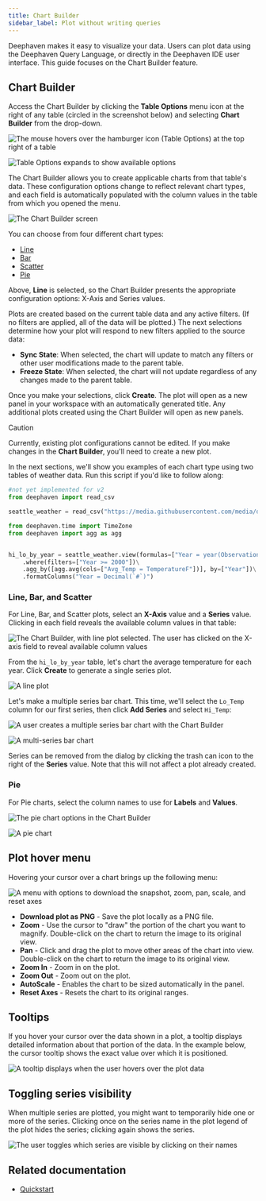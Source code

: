 ```yaml
---
title: Chart Builder
sidebar_label: Plot without writing queries
---
```


Deephaven makes it easy to visualize your data. Users can plot data using the Deephaven Query Language, or directly in the Deephaven IDE user interface. This guide focuses on the Chart Builder feature.

## Chart Builder

Access the Chart Builder by clicking the **Table Options** menu icon at the right of any table (circled in the screenshot below) and selecting **Chart Builder** from the drop-down.

![The mouse hovers over the hamburger icon (**Table Options**) at the top right of a table](../../assets/how-to/plots/plots1.png)

![**Table Options** expands to show available options](../../assets/how-to/plots/plots2.png)

The Chart Builder allows you to create applicable charts from that table's data. These configuration options change to reflect relevant chart types, and each field is automatically populated with the column values in the table from which you opened the menu.

![The Chart Builder screen](../../assets/how-to/plots/plots3.png)

You can choose from four different chart types:

- [Line](#line-bar-and-scatter)
- [Bar](#line-bar-and-scatter)
- [Scatter](#line-bar-and-scatter)
- [Pie](#pie)

Above, **Line** is selected, so the Chart Builder presents the appropriate configuration options: X-Axis and Series values.

Plots are created based on the current table data and any active filters. (If no filters are applied, all of the data will be plotted.) The next selections determine how your plot will respond to new filters applied to the source data:

- **Sync State**: When selected, the chart will update to match any filters or other user modifications made to the parent table.
- **Freeze State**: When selected, the chart will not update regardless of any changes made to the parent table.

Once you make your selections, click **Create**. The plot will open as a new panel in your workspace with an automatically generated title. Any additional plots created using the Chart Builder will open as new panels.

> [!CAUTION]
> Currently, existing plot configurations cannot be edited. If you make changes in the **Chart Builder**, you'll need to create a new plot.

In the next sections, we'll show you examples of each chart type using two tables of weather data. Run this script if you'd like to follow along:

```python skip-test
#not yet implemented for v2
from deephaven import read_csv

seattle_weather = read_csv("https://media.githubusercontent.com/media/deephaven/examples/main/GSOD/csv/seattle.csv")

from deephaven.time import TimeZone
from deephaven import agg as agg


hi_lo_by_year = seattle_weather.view(formulas=["Year = year(ObservationDate, time_zone("ET"))", "TemperatureF"])\
    .where(filters=["Year >= 2000"])\
    .agg_by([agg.avg(cols=["Avg_Temp = TemperatureF"])], by=["Year"])\
    .formatColumns("Year = Decimal(`#`)")
```

### Line, Bar, and Scatter

For Line, Bar, and Scatter plots, select an **X-Axis** value and a **Series** value. Clicking in each field reveals the available column values in that table:

![The Chart Builder, with line plot selected. The user has clicked on the X-axis field to reveal available column values](../../assets/how-to/plots/plots5.png)

From the `hi_lo_by_year` table, let's chart the average temperature for each year. Click **Create** to generate a single series plot.

![A line plot](../../assets/how-to/plots/plots6.png)

Let's make a multiple series bar chart. This time, we'll select the `Lo_Temp` column for our first series, then click **Add Series** and select `Hi_Temp`:

![A user creates a multiple series bar chart with the Chart Builder](../../assets/how-to/plots/plots4.gif)

![A multi-series bar chart](../../assets/how-to/plots/plots7.png)

Series can be removed from the dialog by clicking the trash can icon to the right of the **Series** value. Note that this will not affect a plot already created.

### Pie

For Pie charts, select the column names to use for **Labels** and **Values**.

![The pie chart options in the Chart Builder](../../assets/how-to/plots/plots10.png)

![A pie chart](../../assets/how-to/plots/plots11.png)

## Plot hover menu

Hovering your cursor over a chart brings up the following menu:

![A menu with options to download the snapshot, zoom, pan, scale, and reset axes](../../assets/how-to/plots/plots12.png)

- **Download plot as PNG** - Save the plot locally as a PNG file.
- **Zoom** - Use the cursor to "draw" the portion of the chart you want to magnify. Double-click on the chart to return the image to its original view.
- **Pan** - Click and drag the plot to move other areas of the chart into view. Double-click on the chart to return the image to its original view.
- **Zoom In** - Zoom in on the plot.
- **Zoom Out** - Zoom out on the plot.
- **AutoScale** - Enables the chart to be sized automatically in the panel.
- **Reset Axes** - Resets the chart to its original ranges.

## Tooltips

If you hover your cursor over the data shown in a plot, a tooltip displays detailed information about that portion of the data. In the example below, the cursor tooltip shows the exact value over which it is positioned.

![A tooltip displays when the user hovers over the plot data](../../assets/how-to/plots/plots13.png)

## Toggling series visibility

When multiple series are plotted, you might want to temporarily hide one or more of the series. Clicking once on the series name in the plot legend of the plot hides the series; clicking again shows the series.

![The user toggles which series are visible by clicking on their names](../../assets/how-to/plots/plots14.gif)

## Related documentation

- [Quickstart](../../getting-started/quickstart.md)
